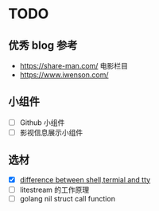 # TODO

## 优秀 blog 参考

- https://share-man.com/ 电影栏目
- https://www.iwenson.com/

## 小组件

- [ ] Github 小组件
- [ ] 影视信息展示小组件

## 选材

- [x] [difference between shell,termial and tty](https://news.ycombinator.com/item?id=38984096)
- [ ] litestream 的工作原理
- [ ] golang nil struct call function
